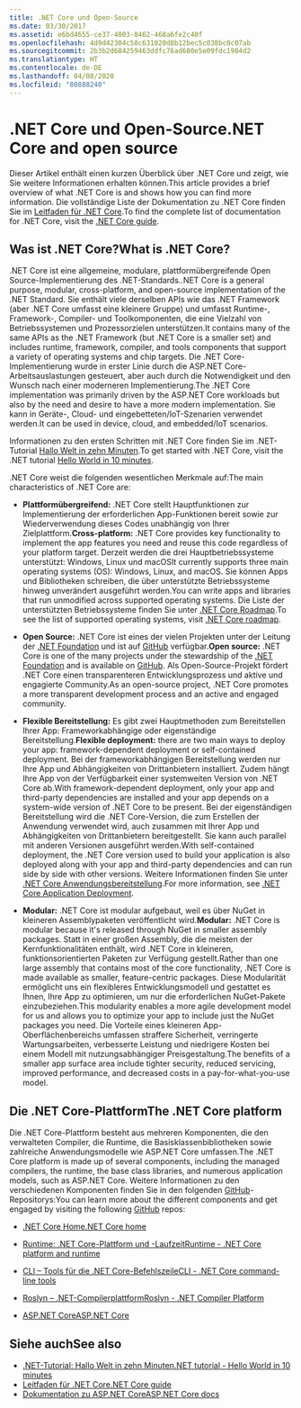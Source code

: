 ```yaml
---
title: .NET Core und Open-Source
ms.date: 03/30/2017
ms.assetid: e6bd4655-ce37-4003-8462-468a6fe2c40f
ms.openlocfilehash: 4d9d42304c58c631020d8b12bec5c038bc0c07ab
ms.sourcegitcommit: 2b3b2d684259463ddfc76ad680e5e09fdc1984d2
ms.translationtype: HT
ms.contentlocale: de-DE
ms.lasthandoff: 04/08/2020
ms.locfileid: "80888240"
---
```

# <a name="net-core-and-open-source"></a><span data-ttu-id="6383c-102">.NET Core und Open-Source</span><span class="sxs-lookup"><span data-stu-id="6383c-102">.NET Core and open source</span></span>

<span data-ttu-id="6383c-103">Dieser Artikel enthält einen kurzen Überblick über .NET Core und zeigt, wie Sie weitere Informationen erhalten können.</span><span class="sxs-lookup"><span data-stu-id="6383c-103">This article provides a brief overview of what .NET Core is and shows how you can find more information.</span></span> <span data-ttu-id="6383c-104">Die vollständige Liste der Dokumentation zu .NET Core finden Sie im [Leitfaden für .NET Core](../../core/index.yml).</span><span class="sxs-lookup"><span data-stu-id="6383c-104">To find the complete list of documentation for .NET Core, visit the [.NET Core guide](../../core/index.yml).</span></span>

## <a name="what-is-net-core"></a><span data-ttu-id="6383c-105">Was ist .NET Core?</span><span class="sxs-lookup"><span data-stu-id="6383c-105">What is .NET Core?</span></span>  

<span data-ttu-id="6383c-106">.NET Core ist eine allgemeine, modulare, plattformübergreifende Open Source-Implementierung des .NET-Standards.</span><span class="sxs-lookup"><span data-stu-id="6383c-106">.NET Core is a general purpose, modular, cross-platform, and open-source implementation of the .NET Standard.</span></span> <span data-ttu-id="6383c-107">Sie enthält viele derselben APIs wie das .NET Framework (aber .NET Core umfasst eine kleinere Gruppe) und umfasst Runtime-, Framework-, Compiler- und Toolkomponenten, die eine Vielzahl von Betriebssystemen und Prozessorzielen unterstützen.</span><span class="sxs-lookup"><span data-stu-id="6383c-107">It contains many of the same APIs as the .NET Framework (but .NET Core is a smaller set) and includes runtime, framework, compiler, and tools components that support a variety of operating systems and chip targets.</span></span> <span data-ttu-id="6383c-108">Die .NET Core-Implementierung wurde in erster Linie durch die ASP.NET Core-Arbeitsauslastungen gesteuert, aber auch durch die Notwendigkeit und den Wunsch nach einer moderneren Implementierung.</span><span class="sxs-lookup"><span data-stu-id="6383c-108">The .NET Core implementation was primarily driven by the ASP.NET Core workloads but also by the need and desire to have a more modern implementation.</span></span> <span data-ttu-id="6383c-109">Sie kann in Geräte-, Cloud- und eingebetteten/IoT-Szenarien verwendet werden.</span><span class="sxs-lookup"><span data-stu-id="6383c-109">It can be used in device, cloud, and embedded/IoT scenarios.</span></span>  
  
<span data-ttu-id="6383c-110">Informationen zu den ersten Schritten mit .NET Core finden Sie im .NET-Tutorial [Hallo Welt in zehn Minuten](https://dotnet.microsoft.com/learn/dotnet/hello-world-tutorial/intro).</span><span class="sxs-lookup"><span data-stu-id="6383c-110">To get started with .NET Core, visit the .NET tutorial [Hello World in 10 minutes](https://dotnet.microsoft.com/learn/dotnet/hello-world-tutorial/intro).</span></span>  
  
<span data-ttu-id="6383c-111">.NET Core weist die folgenden wesentlichen Merkmale auf:</span><span class="sxs-lookup"><span data-stu-id="6383c-111">The main characteristics of .NET Core are:</span></span>
  
- <span data-ttu-id="6383c-112">**Plattformübergreifend:** .NET Core stellt Hauptfunktionen zur Implementierung der erforderlichen App-Funktionen bereit sowie zur Wiederverwendung dieses Codes unabhängig von Ihrer Zielplattform.</span><span class="sxs-lookup"><span data-stu-id="6383c-112">**Cross-platform:** .NET Core provides key functionality to implement the app features you need and reuse this code regardless of your platform target.</span></span> <span data-ttu-id="6383c-113">Derzeit werden die drei Hauptbetriebssysteme unterstützt: Windows, Linux und macOS</span><span class="sxs-lookup"><span data-stu-id="6383c-113">It currently supports three main operating systems (OS): Windows, Linux, and macOS.</span></span> <span data-ttu-id="6383c-114">Sie können Apps und Bibliotheken schreiben, die über unterstützte Betriebssysteme hinweg unverändert ausgeführt werden.</span><span class="sxs-lookup"><span data-stu-id="6383c-114">You can write apps and libraries that run unmodified across supported operating systems.</span></span> <span data-ttu-id="6383c-115">Die Liste der unterstützten Betriebssysteme finden Sie unter [.NET Core Roadmap](https://github.com/dotnet/core/blob/master/roadmap.md).</span><span class="sxs-lookup"><span data-stu-id="6383c-115">To see the list of supported operating systems, visit [.NET Core roadmap](https://github.com/dotnet/core/blob/master/roadmap.md).</span></span>
  
- <span data-ttu-id="6383c-116">**Open Source:** .NET Core ist eines der vielen Projekten unter der Leitung der [.NET Foundation](https://www.dotnetfoundation.org/) und ist auf [GitHub](https://github.com/) verfügbar.</span><span class="sxs-lookup"><span data-stu-id="6383c-116">**Open source:** .NET Core is one of the many projects under the stewardship of the [.NET Foundation](https://www.dotnetfoundation.org/) and is available on [GitHub](https://github.com/).</span></span> <span data-ttu-id="6383c-117">Als Open-Source-Projekt fördert .NET Core einen transparenteren Entwicklungsprozess und aktive und engagierte Community.</span><span class="sxs-lookup"><span data-stu-id="6383c-117">As an open-source project, .NET Core promotes a more transparent development process and an active and engaged community.</span></span>  
  
- <span data-ttu-id="6383c-118">**Flexible Bereitstellung:** Es gibt zwei Hauptmethoden zum Bereitstellen Ihrer App: Frameworkabhängige oder eigenständige Bereitstellung.</span><span class="sxs-lookup"><span data-stu-id="6383c-118">**Flexible deployment:** there are two main ways to deploy your app: framework-dependent deployment or self-contained deployment.</span></span> <span data-ttu-id="6383c-119">Bei der frameworkabhängigen Bereitstellung werden nur Ihre App und Abhängigkeiten von Drittanbietern installiert. Zudem hängt Ihre App von der Verfügbarkeit einer systemweiten Version von .NET Core ab.</span><span class="sxs-lookup"><span data-stu-id="6383c-119">With framework-dependent deployment, only your app and third-party dependencies are installed and your app depends on a system-wide version of .NET Core to be present.</span></span> <span data-ttu-id="6383c-120">Bei der eigenständigen Bereitstellung wird die .NET Core-Version, die zum Erstellen der Anwendung verwendet wird, auch zusammen mit Ihrer App und Abhängigkeiten von Drittanbietern bereitgestellt. Sie kann auch parallel mit anderen Versionen ausgeführt werden.</span><span class="sxs-lookup"><span data-stu-id="6383c-120">With self-contained deployment, the .NET Core version used to build your application is also deployed along with your app and third-party dependencies and can run side by side with other versions.</span></span> <span data-ttu-id="6383c-121">Weitere Informationen finden Sie unter [.NET Core Anwendungsbereitstellung](../../core/deploying/index.md).</span><span class="sxs-lookup"><span data-stu-id="6383c-121">For more information, see [.NET Core Application Deployment](../../core/deploying/index.md).</span></span>

- <span data-ttu-id="6383c-122">**Modular:** .NET Core ist modular aufgebaut, weil es über NuGet in kleineren Assemblypaketen veröffentlicht wird.</span><span class="sxs-lookup"><span data-stu-id="6383c-122">**Modular:** .NET Core is modular because it's released through NuGet in smaller assembly packages.</span></span> <span data-ttu-id="6383c-123">Statt in einer großen Assembly, die die meisten der Kernfunktionalitäten enthält, wird .NET Core in kleineren, funktionsorientierten Paketen zur Verfügung gestellt.</span><span class="sxs-lookup"><span data-stu-id="6383c-123">Rather than one large assembly that contains most of the core functionality, .NET Core is made available as smaller, feature-centric packages.</span></span> <span data-ttu-id="6383c-124">Diese Modularität ermöglicht uns ein flexibleres Entwicklungsmodell und gestattet es Ihnen, Ihre App zu optimieren, um nur die erforderlichen NuGet-Pakete einzubeziehen.</span><span class="sxs-lookup"><span data-stu-id="6383c-124">This modularity enables a more agile development model for us and allows you to optimize your app to include just the NuGet packages you need.</span></span> <span data-ttu-id="6383c-125">Die Vorteile eines kleineren App-Oberflächenbereichs umfassen straffere Sicherheit, verringerte Wartungsarbeiten, verbesserte Leistung und niedrigere Kosten bei einem Modell mit nutzungsabhängiger Preisgestaltung.</span><span class="sxs-lookup"><span data-stu-id="6383c-125">The benefits of a smaller app surface area include tighter security, reduced servicing, improved performance, and decreased costs in a pay-for-what-you-use model.</span></span>  
  
## <a name="the-net-core-platform"></a><span data-ttu-id="6383c-126">Die .NET Core-Plattform</span><span class="sxs-lookup"><span data-stu-id="6383c-126">The .NET Core platform</span></span>
  
<span data-ttu-id="6383c-127">Die .NET Core-Plattform besteht aus mehreren Komponenten, die den verwalteten Compiler, die Runtime, die Basisklassenbibliotheken sowie zahlreiche Anwendungsmodelle wie ASP.NET Core umfassen.</span><span class="sxs-lookup"><span data-stu-id="6383c-127">The .NET Core platform is made up of several components, including the managed compilers, the runtime, the base class libraries, and numerous application models, such as ASP.NET Core.</span></span> <span data-ttu-id="6383c-128">Weitere Informationen zu den verschiedenen Komponenten finden Sie in den folgenden [GitHub](https://github.com/)-Repositorys:</span><span class="sxs-lookup"><span data-stu-id="6383c-128">You can learn more about the different components and get engaged by visiting the following [GitHub](https://github.com/) repos:</span></span>  
  
- [<span data-ttu-id="6383c-129">.NET Core Home</span><span class="sxs-lookup"><span data-stu-id="6383c-129">.NET Core home</span></span>](https://github.com/dotnet/core)  
  
- [<span data-ttu-id="6383c-130">Runtime: .NET Core-Plattform und -Laufzeit</span><span class="sxs-lookup"><span data-stu-id="6383c-130">Runtime - .NET Core platform and runtime</span></span>](https://github.com/dotnet/runtime)  
  
- [<span data-ttu-id="6383c-131">CLI – Tools für die .NET Core-Befehlszeile</span><span class="sxs-lookup"><span data-stu-id="6383c-131">CLI - .NET Core command-line tools</span></span>](https://github.com/dotnet/cli)  
  
- [<span data-ttu-id="6383c-132">Roslyn – .NET-Compilerplattform</span><span class="sxs-lookup"><span data-stu-id="6383c-132">Roslyn - .NET Compiler Platform</span></span>](https://github.com/dotnet/roslyn)  
  
- [<span data-ttu-id="6383c-133">ASP.NET Core</span><span class="sxs-lookup"><span data-stu-id="6383c-133">ASP.NET Core</span></span>](https://github.com/dotnet/aspnetcore)  
  
## <a name="see-also"></a><span data-ttu-id="6383c-134">Siehe auch</span><span class="sxs-lookup"><span data-stu-id="6383c-134">See also</span></span>

- [<span data-ttu-id="6383c-135">.NET-Tutorial: Hallo Welt in zehn Minuten</span><span class="sxs-lookup"><span data-stu-id="6383c-135">.NET tutorial - Hello World in 10 minutes</span></span>](https://dotnet.microsoft.com/learn/dotnet/hello-world-tutorial/intro)
- [<span data-ttu-id="6383c-136">Leitfaden für .NET Core</span><span class="sxs-lookup"><span data-stu-id="6383c-136">.NET Core guide</span></span>](../../core/index.yml)
- [<span data-ttu-id="6383c-137">Dokumentation zu ASP.NET Core</span><span class="sxs-lookup"><span data-stu-id="6383c-137">ASP.NET Core docs</span></span>](/aspnet/core/)
